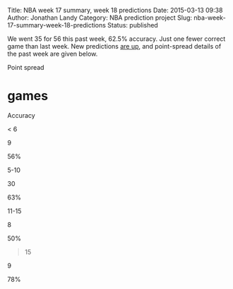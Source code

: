 Title: NBA week 17 summary, week 18 predictions
Date: 2015-03-13 09:38
Author: Jonathan Landy
Category: NBA prediction project
Slug: nba-week-17-summary-week-18-predictions
Status: published

We went 35 for 56 this past week, 62.5% accuracy. Just one fewer correct game than last week. New predictions [are up](http://efavdb.com/weekly-nba-predictions/), and point-spread details of the past week are given below.

Point spread

# games

Accuracy

< 6

9

56%

5-10

30

63%

11-15

8

50%

>15

9

78%

  

